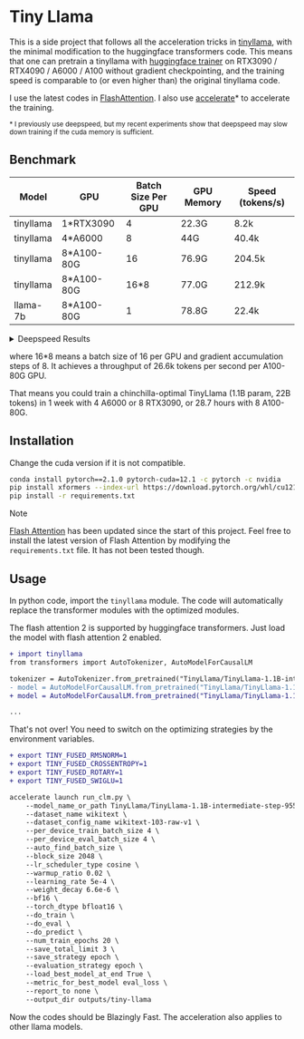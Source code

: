 # Tiny Llama

This is a side project that follows all the acceleration tricks in [tinyllama](https://github.com/jzhang38/TinyLlama), with the minimal modification to the huggingface transformers code. This means that one can pretrain a tinyllama with [huggingface trainer](https://github.com/huggingface/transformers/blob/main/examples/pytorch/language-modeling/run_clm.py) on RTX3090 / RTX4090 / A6000 / A100 without gradient checkpointing, and the training speed is comparable to (or even higher than) the original tinyllama code.

I use the latest codes in [FlashAttention](https://github.com/Dao-AILab/flash-attention/). I also use [accelerate](https://github.com/huggingface/accelerate)* to accelerate the training.

<sub>* I previously use deepspeed, but my recent experiments show that deepspeed may slow down training if the cuda memory is sufficient.</sub>

## Benchmark

| Model     | GPU        | Batch Size Per GPU | GPU Memory | Speed (tokens/s) |
| --------- | ---------- | ------------------ | ---------- | ---------------- |
| tinyllama | 1*RTX3090  | 4                  | 22.3G      | 8.2k             |
| tinyllama | 4*A6000    | 8                  | 44G        | 40.4k            |
| tinyllama | 8*A100-80G | 16                 | 76.9G      | 204.5k           |
| tinyllama | 8*A100-80G | 16*8               | 77.0G      | 212.9k           |
| llama-7b  | 8*A100-80G | 1                  | 78.8G      | 22.4k            |

<details>
<summary>Deepspeed Results</summary>

| Model     | GPU        | Batch Size Per GPU | GPU Memory | Speed (tokens/s) |
| --------- | ---------- | ------------------ | ---------- | ---------------- |
| tinyllama | 8*RTX3090  | 4                  | 16.3G      | 36k              |
| tinyllama | 4*A6000    | 8                  | 30G        | 35k              |
| tinyllama | 4*A6000    | 12                 | 39G        | 40k              |
| tinyllama | 8*A40      | 8                  | 30G        | 86k              |
| tinyllama | 8*A40      | 12                 | 39G        | 92k              |
| llama-7b  | 8*A40      | 1                  | 39.5G      | 4.7k             |
| llama-7b  | 8*A100-80G | 4                  | 60G        | 18k              |
</details>

where 16*8 means a batch size of 16 per GPU and gradient accumulation steps of 8. It achieves a throughput of 26.6k tokens per second per A100-80G GPU.

That means you could train a chinchilla-optimal TinyLlama (1.1B param, 22B tokens) in 1 week with 4 A6000 or 8 RTX3090, or 28.7 hours with 8 A100-80G.

## Installation

Change the cuda version if it is not compatible.

```sh
conda install pytorch==2.1.0 pytorch-cuda=12.1 -c pytorch -c nvidia
pip install xformers --index-url https://download.pytorch.org/whl/cu121
pip install -r requirements.txt
```

> [!NOTE]
> [Flash Attention](https://github.com/Dao-AILab/flash-attention) has been updated since the start of this project. Feel free to install the latest version of Flash Attention by modifying the `requirements.txt` file. It has not been tested though.

## Usage

In python code, import the `tinyllama` module. The code will automatically replace the transformer modules with the optimized modules.

The flash attention 2 is supported by huggingface transformers. Just load the model with flash attention 2 enabled.

```diff
+ import tinyllama
from transformers import AutoTokenizer, AutoModelForCausalLM

tokenizer = AutoTokenizer.from_pretrained("TinyLlama/TinyLlama-1.1B-intermediate-step-955k-token-2T")
- model = AutoModelForCausalLM.from_pretrained("TinyLlama/TinyLlama-1.1B-intermediate-step-955k-token-2T")
+ model = AutoModelForCausalLM.from_pretrained("TinyLlama/TinyLlama-1.1B-intermediate-step-955k-token-2T", use_flash_attention_2=True)

...
```

That's not over! You need to switch on the optimizing strategies by the environment variables. 

```diff
+ export TINY_FUSED_RMSNORM=1
+ export TINY_FUSED_CROSSENTROPY=1
+ export TINY_FUSED_ROTARY=1
+ export TINY_FUSED_SWIGLU=1

accelerate launch run_clm.py \
    --model_name_or_path TinyLlama/TinyLlama-1.1B-intermediate-step-955k-token-2T \
    --dataset_name wikitext \
    --dataset_config_name wikitext-103-raw-v1 \
    --per_device_train_batch_size 4 \
    --per_device_eval_batch_size 4 \
    --auto_find_batch_size \
    --block_size 2048 \
    --lr_scheduler_type cosine \
    --warmup_ratio 0.02 \
    --learning_rate 5e-4 \
    --weight_decay 6.6e-6 \
    --bf16 \
    --torch_dtype bfloat16 \
    --do_train \
    --do_eval \
    --do_predict \
    --num_train_epochs 20 \
    --save_total_limit 3 \
    --save_strategy epoch \
    --evaluation_strategy epoch \
    --load_best_model_at_end True \
    --metric_for_best_model eval_loss \
    --report_to none \
    --output_dir outputs/tiny-llama
```

Now the codes should be Blazingly Fast. The acceleration also applies to other llama models.


